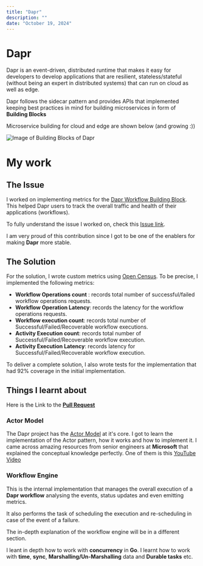 ```yaml
---
title: "Dapr"
description: ""
date: "October 19, 2024"
---
```


# Dapr

Dapr is an event-driven, distributed runtime that makes it easy for developers to develop applications that are resilient, stateless/stateful (without being an expert in distributed systems) that can run on cloud as well as edge.

Dapr follows the sidecar pattern and provides APIs that implemented keeping best practices in mind for building microservices in form of **Building Blocks**

Microservice building for cloud and edge are shown below (and growing :))

![Image of Building Blocks of Dapr](https://docs.dapr.io/images/building_blocks.png)

# My work

## The Issue

I worked on implementing metrics for the [Dapr Workflow Building Block](https://docs.dapr.io/images/building_blocks.png). This helped Dapr users to track the overall traffic and health of their applications (workflows).

To fully understand the issue I worked on, check this [Issue link](https://github.com/dapr/dapr/issues/7109).

I am very proud of this contribution since I got to be one of the enablers for making **Dapr** more stable.

## The Solution

For the solution, I wrote custom metrics using [Open Census](https://opencensus.io/). To be precise, I implemented the following metrics:

- **Workflow Operations count** : records total number of successful/failed workflow operations requests.
- **Workflow Operation Latency**: records the latency for the workflow operations requests.
- **Workflow execution count**: records total number of Successful/Failed/Recoverable workflow executions.
- **Activity Execution count**: records total number of Successful/Failed/Recoverable workflow execution.
- **Activity Execution Latency**: records latency for Successful/Failed/Recoverable workflow execution.

To deliver a complete solution, I also wrote tests for the implementation that had 92% coverage in the initial implementation.

## Things I learnt about

Here is the Link to the [**Pull Request**](https://github.com/dapr/dapr/pull/7152)

### Actor Model

The Dapr project has the [Actor Model](https://en.wikipedia.org/wiki/Actor_model) at it's core. I got to learn the implementation of the Actor pattern, how it works and how to implement it. I came across amazing resources from senior engineers at **Microsoft** that explained the conceptual knowledge perfectly. One of them is this [YouTube Video](https://www.youtube.com/watch?v=7erJ1DV_Tlo&t=2s)

### Workflow Engine

This is the internal implementation that manages the overall execution of a **Dapr workflow** analysing the events, status updates and even emitting metrics.

It also performs the task of scheduling the execution and re-scheduling in case of the event of a failure.

The in-depth explanation of the workflow engine will be in a different section.

I leant in depth how to work with **concurrency** in **Go**. I learnt how to work with **time**, **sync**, **Marshalling/Un-Marshalling** data and **Durable tasks** etc.
